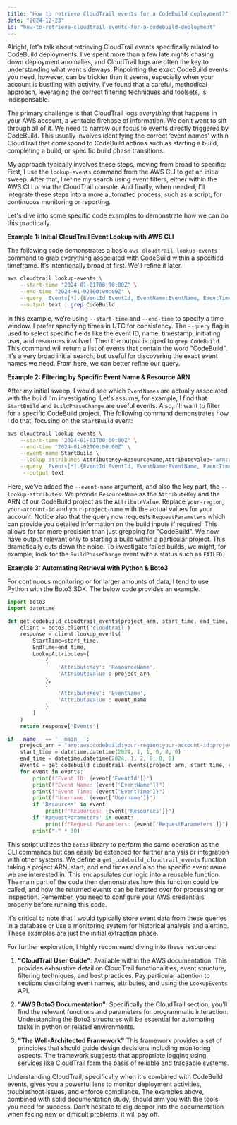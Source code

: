 ```yaml
---
title: "How to retrieve CloudTrail events for a CodeBuild deployment?"
date: "2024-12-23"
id: "how-to-retrieve-cloudtrail-events-for-a-codebuild-deployment"
---
```


Alright, let's talk about retrieving CloudTrail events specifically related to CodeBuild deployments. I’ve spent more than a few late nights chasing down deployment anomalies, and CloudTrail logs are often the key to understanding what went sideways. Pinpointing the exact CodeBuild events you need, however, can be trickier than it seems, especially when your account is bustling with activity. I've found that a careful, methodical approach, leveraging the correct filtering techniques and toolsets, is indispensable.

The primary challenge is that CloudTrail logs *everything* that happens in your AWS account, a veritable firehose of information. We don’t want to sift through all of it. We need to narrow our focus to events directly triggered by CodeBuild. This usually involves identifying the correct ‘event names’ within CloudTrail that correspond to CodeBuild actions such as starting a build, completing a build, or specific build phase transitions.

My approach typically involves these steps, moving from broad to specific: First, I use the `lookup-events` command from the AWS CLI to get an initial sweep. After that, I refine my search using event filters, either within the AWS CLI or via the CloudTrail console. And finally, when needed, I’ll integrate these steps into a more automated process, such as a script, for continuous monitoring or reporting.

Let's dive into some specific code examples to demonstrate how we can do this practically.

**Example 1: Initial CloudTrail Event Lookup with AWS CLI**

The following code demonstrates a basic `aws cloudtrail lookup-events` command to grab everything associated with CodeBuild within a specified timeframe. It’s intentionally broad at first. We'll refine it later.

```bash
aws cloudtrail lookup-events \
    --start-time "2024-01-01T00:00:00Z" \
    --end-time "2024-01-02T00:00:00Z" \
    --query 'Events[*].{EventId:EventId, EventName:EventName, EventTime:EventTime, Username:Username, Resources:Resources}' \
    --output text | grep CodeBuild
```

In this example, we’re using `--start-time` and `--end-time` to specify a time window. I prefer specifying times in UTC for consistency. The `--query` flag is used to select specific fields like the event ID, name, timestamp, initiating user, and resources involved. Then the output is piped to `grep CodeBuild`. This command will return a list of events that contain the word "CodeBuild". It's a very broad initial search, but useful for discovering the exact event names we need. From here, we can better refine our query.

**Example 2: Filtering by Specific Event Name & Resource ARN**

After my initial sweep, I would see which `EventNames` are actually associated with the build I'm investigating. Let's assume, for example, I find that `StartBuild` and `BuildPhaseChange` are useful events. Also, I'll want to filter for a specific CodeBuild project. The following command demonstrates how I do that, focusing on the `StartBuild` event:

```bash
aws cloudtrail lookup-events \
    --start-time "2024-01-01T00:00:00Z" \
    --end-time "2024-01-02T00:00:00Z" \
    --event-name StartBuild \
    --lookup-attributes AttributeKey=ResourceName,AttributeValue="arn:aws:codebuild:your-region:your-account-id:project/your-project-name" \
    --query 'Events[*].{EventId:EventId, EventName:EventName, EventTime:EventTime, Username:Username, Resources:Resources, RequestParameters:RequestParameters}' \
     --output text
```

Here, we’ve added the `--event-name` argument, and also the key part, the `--lookup-attributes`. We provide `ResourceName` as the `AttributeKey` and the ARN of our CodeBuild project as the `AttributeValue`. Replace `your-region`, `your-account-id` and `your-project-name` with the actual values for your account. Notice also that the query now requests `RequestParameters` which can provide you detailed information on the build inputs if required. This allows for far more precision than just grepping for "CodeBuild". We now have output relevant only to starting a build within a particular project. This dramatically cuts down the noise. To investigate failed builds, we might, for example, look for the `BuildPhaseChange` event with a status such as `FAILED`.

**Example 3: Automating Retrieval with Python & Boto3**

For continuous monitoring or for larger amounts of data, I tend to use Python with the Boto3 SDK. The below code provides an example.

```python
import boto3
import datetime

def get_codebuild_cloudtrail_events(project_arn, start_time, end_time, event_name="StartBuild"):
    client = boto3.client('cloudtrail')
    response = client.lookup_events(
        StartTime=start_time,
        EndTime=end_time,
        LookupAttributes=[
            {
                'AttributeKey': 'ResourceName',
                'AttributeValue': project_arn
            },
            {
                'AttributeKey': 'EventName',
                'AttributeValue': event_name
            }
        ]
    )
    return response['Events']

if __name__ == '__main__':
    project_arn = "arn:aws:codebuild:your-region:your-account-id:project/your-project-name"
    start_time = datetime.datetime(2024, 1, 1, 0, 0, 0)
    end_time = datetime.datetime(2024, 1, 2, 0, 0, 0)
    events = get_codebuild_cloudtrail_events(project_arn, start_time, end_time)
    for event in events:
        print(f"Event ID: {event['EventId']}")
        print(f"Event Name: {event['EventName']}")
        print(f"Event Time: {event['EventTime']}")
        print(f"Username: {event['Username']}")
        if 'Resources' in event:
            print(f"Resources: {event['Resources']}")
        if 'RequestParameters' in event:
            print(f"Request Parameters: {event['RequestParameters']}")
        print("-" * 30)
```

This script utilizes the `boto3` library to perform the same operation as the CLI commands but can easily be extended for further analysis or integration with other systems. We define a `get_codebuild_cloudtrail_events` function taking a project ARN, start, and end times and also the specific event name we are interested in. This encapsulates our logic into a reusable function. The main part of the code then demonstrates how this function could be called, and how the returned events can be iterated over for processing or inspection. Remember, you need to configure your AWS credentials properly before running this code.

It's critical to note that I would typically store event data from these queries in a database or use a monitoring system for historical analysis and alerting. These examples are just the initial extraction phase.

For further exploration, I highly recommend diving into these resources:

1.  **"CloudTrail User Guide"**: Available within the AWS documentation. This provides exhaustive detail on CloudTrail functionalities, event structure, filtering techniques, and best practices. Pay particular attention to sections describing event names, attributes, and using the `LookupEvents` API.

2.  **"AWS Boto3 Documentation"**: Specifically the CloudTrail section, you'll find the relevant functions and parameters for programmatic interaction. Understanding the Boto3 structures will be essential for automating tasks in python or related environments.

3.  **"The Well-Architected Framework"** This framework provides a set of principles that should guide design decisions including monitoring aspects. The framework suggests that appropriate logging using services like CloudTrail form the basis of reliable and traceable systems.

Understanding CloudTrail, specifically when it's combined with CodeBuild events, gives you a powerful lens to monitor deployment activities, troubleshoot issues, and enforce compliance. The examples above, combined with solid documentation study, should arm you with the tools you need for success. Don't hesitate to dig deeper into the documentation when facing new or difficult problems, it will pay off.
